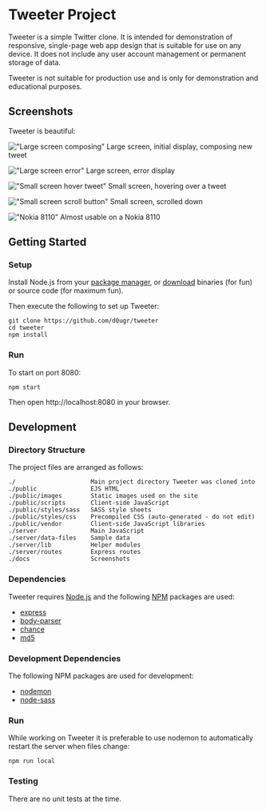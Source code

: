 # Tweeter Project

Tweeter is a simple Twitter clone.  It is intended for demonstration of responsive, single-page web app design that is suitable for use on any device.  It does not include any user account management or permanent storage of data.

Tweeter is not suitable for production use and is only for demonstration and educational purposes.

## **Screenshots**

Tweeter is beautiful:

!["Large screen composing"](docs/tweeter-screenshot-01-compose.png)
Large screen, initial display, composing new tweet

!["Large screen error"](docs/tweeter-screenshot-02-error.png)
Large screen, error display

!["Small screen hover tweet"](docs/tweeter-screenshot-03-small-hover.png)
Small screen, hovering over a tweet

!["Small screen scroll button"](docs/tweeter-screenshot-04-small-scroll.png)
Small screen, scrolled down

!["Nokia 8110"](docs/tweeter-screenshot-05-nokia-8110.png)
Almost usable on a Nokia 8110

## **Getting Started**

### **Setup**

Install Node.js from your [package manager](https://nodejs.org/en/download/package-manager/), or [download](https://nodejs.org/en/download/) binaries (for fun) or source code (for maximum fun).

Then execute the following to set up Tweeter:

```
git clone https://github.com/d0ugr/tweeter
cd tweeter
npm install
```

### **Run**

To start on port 8080:

```
npm start
```

Then open http://localhost:8080 in your browser.

## **Development**

### **Directory Structure**

The project files are arranged as follows:

```
./                     Main project directory Tweeter was cloned into
./public               EJS HTML
./public/images        Static images used on the site
./public/scripts       Client-side JavaScript
./public/styles/sass   SASS style sheets
./public/styles/css    Precompiled CSS (auto-generated - do not edit)
./public/vendor        Client-side JavaScript libraries
./server               Main JavaScript
./server/data-files    Sample data
./server/lib           Helper modules
./server/routes        Express routes
./docs                 Screenshots
```

### **Dependencies**

Tweeter requires [Node.js](https://nodejs.org) and the following [NPM](https://www.npmjs.com/) packages are used:

- [express](https://www.npmjs.com/package/express)
- [body-parser](https://www.npmjs.com/package/body-parser)
- [chance](https://www.npmjs.com/package/chance)
- [md5](https://www.npmjs.com/package/md5)

### **Development Dependencies**

The following NPM packages are used for development:

- [nodemon](https://www.npmjs.com/package/nodemon)
- [node-sass](https://www.npmjs.com/package/node-sass)

### **Run**

While working on Tweeter it is preferable to use nodemon to automatically restart the server when files change:

```
npm run local
```

### **Testing**

There are no unit tests at the time.
